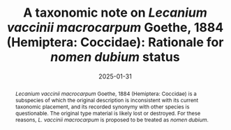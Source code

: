 ---
title: 'A taxonomic note on <i>Lecanium vaccinii macrocarpum</i> Goethe, 1884 (Hemiptera: Coccidae): Rationale for <i>nomen dubium</i> status'
date: '2025-01-31'
doi: 'https://doi.org/10.64338/im.1101.pts9w'
journal: Insecta Mundi
issue: '1101'
pagination: '1–2'
zoobank: 'urn:lsid:zoobank.org:pub:A7F62908-80A0-41ED-9B79-1AAD64C3BA04'
authors:
  - first_name: 'Rhys J. L.'
    last_name: 'Campo'
    affiliation: 'Division of Plant Industry, Florida State Collection of Arthropods, 1911 SW 34th St., Gainesville, FL 32608, USA'
    email: 'rhys.campo@fdacs.gov'

  - first_name: 'Barbara D.'
    last_name: 'Denno'
    affiliation: 'Systematic Entomology Laboratory, Agricultural Research Service, USDA, Rm. 328, Bldg. 003, Beltsville, MD 20705, USA'
    email: 'barbara.denno@usda.gov'

  - first_name: 'Douglas R.'
    last_name: 'Miller'
    affiliation: 'Systematic Entomology Laboratory, Agricultural Research Service, USDA, Rm. 328, Bldg. 003, Beltsville, MD 20705, USA'
    email: 'rtchok@gmail.com'

download: 'https://drive.google.com/file/d/1cqyotk3QDuQgU4M3Xpb9VKOMHggWG1rG/view?usp=sharing'

supplementary:

keywords: 
  - Sternorrhyncha
  - Coccomorpha
  - taxonomy

categories:
  - Hemiptera
  - Coccidae
  
references:
  - authors: Fernald ME.
    year: 1903
    title: 'Species without description or not recognizable. p. 324–329. In: Fernald ME. A catalogue of the Coccidae of the world. Press of Carpenter & Morehouse; Amherst, MA'
    pages: 360 p
    doi: 
    url: 
    access: 

  - authors: García Morales M, Denno BD, Miller DR, Miller GL, Ben-Dov Y, Hardy NB.
    year: 2016
    title: 'ScaleNet: A literature-based model of scale insect biology and systematics.'
    pages: 
    doi: 
    url: http://scalenet.info
    access: (Last accessed October 16, 2024.)

  - authors: Goethe R.
    year: 1884
    title: 'Beobachtungen über Schildläuse und deren Feinde, angestellt an Obstbäumen und Reben im Rheingau. Jahrbücher des Nassauischen Vereins für Naturkunde 37'
    pages: 107–131
    doi: 
    url: 
    access: 

  - authors: ICZN [International Commission on Zoological Nomenclature].
    year: 1999
    title: 'International code of zoological nomenclature. Fourth edition. International Trust for Zoological Nomenclature; London, UK'
    pages: 306 p
    doi: 
    url: 
    access: 

  - authors: Kaltenbach JH.
    year: 1874
    title: 'XLII. Familie. Haidekrautgewächse. Ericaceae. p. 409–422. In: Kaltenbach JH. Die Pflanzenfeinde aus der Klasse der Insekten. Julius Hoffman; Stuttgart, Germany'
    pages: 848 p
    doi: 
    url: 
    access: 

  - authors: Lindinger L.
    year: 1935
    title: 'Die nunmehr gültigen Namen der Arten in meinem ‚Schildläusebuch‘ und in den ‚Schildläusen der Mitteleuropäischen Gewächshäuser‘. Entomologisches Jahrbuch 44'
    pages: 127–149
    doi: 
    url: 
    access: 

abstract: '<i>Lecanium vaccinii macrocarpum </i>Goethe, 1884 (Hemiptera: Coccidae) is a subspecies of which the original description is inconsistent with its current taxonomic placement, and its recorded synonymy with other species is questionable. The original type material is likely lost or destroyed. For these reasons, <i>L. vaccinii macrocarpum </i>is proposed to be treated as <i>nomen dubium</i>.'

---